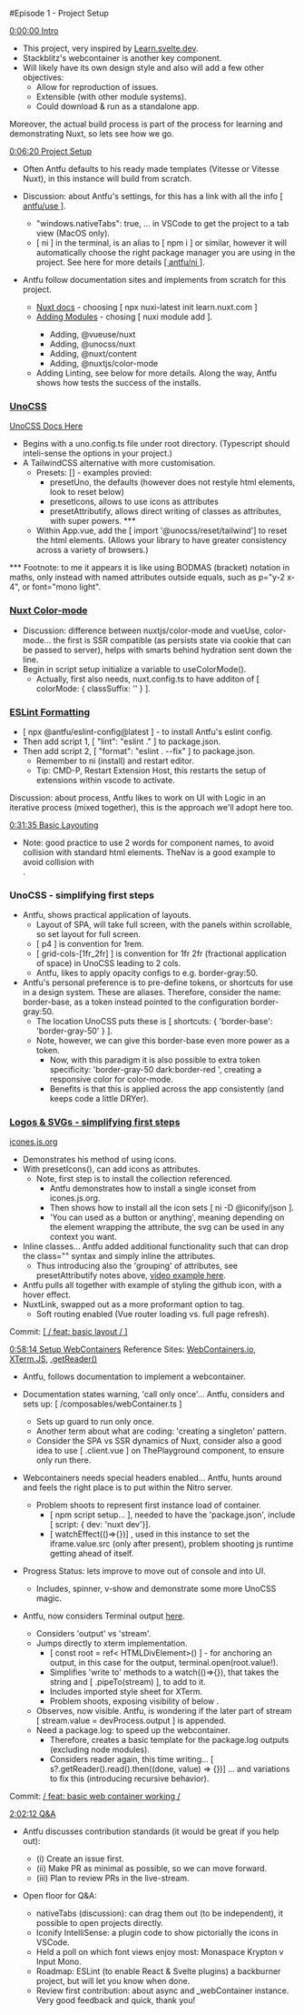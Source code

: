 #Episode 1 - Project Setup

[0:00:00 Intro](https://www.youtube.com/live/49WXr6kVBVI?si=feG_wYtmS9d7DKub)
- This project, very inspired by [Learn.svelte.dev](https://learn.svelte.dev).
- Stackblitz's webcontainer is another key component.
- Will likely have its own design style and also will add a few other objectives:
  - Allow for reproduction of issues.
  - Extensible (with other module systems).
  - Could download & run as a standalone app.

Moreover, the actual build process is part of the process for learning and demonstrating Nuxt, so lets see how we go.

[0:06:20 Project Setup](https://www.youtube.com/watch?v=49WXr6kVBVI&t=380s)
- Often Antfu defaults to his ready made templates (Vitesse or Vitesse Nuxt), in this instance will build from scratch.
- Discussion: about Antfu's settings, for this has a link with all the info [[ antfu/use ]](https://github.com/antfu/use).
  - "windows.nativeTabs": true, ... in VSCode to get the project to a tab view (MacOS only).
  - [ ni ] in the terminal, is an alias to [ npm i ] or similar, however it will automatically choose the right package manager you are using in the project. See here for more details [[ antfu/ni ]](https://github.com/antfu/ni).

- Antfu follow documentation sites and implements from scratch for this project.
  - [Nuxt docs](https://nuxt.com/docs/getting-started/installation#new-project) - choosing [ npx nuxi-latest init learn.nuxt.com ] 
  - [Adding Modules](https://nuxt.com/blog/v3-8#%EF%B8%8F-nitro-v27) - chosing [ nuxi module add <module-name> ].
    - Adding, @vueuse/nuxt
    - Adding, @unocss/nuxt
    - Adding, @nuxt/content
    - Adding, @nuxtjs/color-mode
  - Adding Linting, see below for more details.
Along the way, Antfu shows how tests the success of the installs.

### [UnoCSS](https://www.youtube.com/live/49WXr6kVBVI?si=DRTuSN2L_Ps10DU3&t=1022)
[UnoCSS Docs Here](https://unocss.dev/presets/uno)
- Begins with a uno.config.ts file under root directory.  (Typescript should inteli-sense the options in your project.)
- A TailwindCSS alternative with more customisation.
  - Presets: [] - examples provied:
    - presetUno, the defaults (however does not restyle html elements, look to reset below)
    - presetIcons, allows to use icons as attributes
    - presetAttributify, allows direct writing of classes as attributes, with super powers. ***
  - Within App.vue, add the [ import '@unocss/reset/tailwind'] to reset the html elements.  (Allows your library to have greater consistency across a variety of browsers.)

*** Footnote: to me it appears it is like using BODMAS (bracket) notation in maths, only instead with named attributes outside equals, such as p="y-2 x-4", or font="mono light".

### [Nuxt Color-mode](https://www.youtube.com/live/49WXr6kVBVI?si=dFctbP0EdW3_T415&t=1171)
- Discussion: difference between nuxtjs/color-mode and vueUse, color-mode... the first is SSR compatible (as persists state via cookie that can be passed to server), helps with smarts behind hydration sent down the line.
- Begin in script setup initialize a variable to useColorMode().
  - Actually, first also needs, nuxt.config.ts to have additon of [ colorMode: { classSuffix: '' } ].

### [ESLint Formatting](https://www.youtube.com/live/49WXr6kVBVI?si=nvIzUI1oTPAeaJt3&t=1579)
- [ npx @antfu/eslint-config@latest ] - to install Antfu's eslint config.
- Then add script 1, [ "lint": "eslint ." ] to package.json.
- Then add script 2, [ "format": "eslint . --fix" ] to package.json.
  - Remember to ni (install) and restart editor.
  - Tip: CMD-P, Restart Extension Host, this restarts the setup of extensions within vscode to activate.

Discussion: about process, Antfu likes to work on UI with Logic in an iterative process (mixed together), this is the approach we'll adopt here too.

[0:31:35 Basic Layouting](https://www.youtube.com/watch?v=49WXr6kVBVI&t=1895s)
- Note: good practice to use 2 words for component names, to avoid collision with standard html elements.  TheNav is a good example to avoid collision with <nav></nav>.

### UnoCSS - simplifying first steps
- Antfu, shows practical application of layouts.
  - Layout of SPA, will take full screen, with the panels within scrollable, so set layout for full screen.
  - [ p4 ] is convention for 1rem.
  - [ grid-cols-[1fr_2fr] ] is convention for 1fr 2fr (fractional application of space) in UnoCSS leading to 2 cols.
  - Antfu, likes to apply opacity configs to e.g. border-gray:50.
- Antfu's personal preference is to pre-define tokens, or shortcuts for use in a design system.  These are aliases.  Therefore, consider the name: border-base, as a token instead pointed to the configuration border-gray:50.
  - The location UnoCSS puts these is [ shortcuts: { 'border-base': 'border-gray-50' } ].
  - Note, however, we can give this border-base even more power as a token.
    - Now, with this paradigm it is also possible to extra token specificity: 'border-gray-50 dark:border-red ', creating a responsive color for color-mode.
    - Benefits is that this is applied across the app consistently (and keeps code a little DRYer).
  
### [Logos & SVGs - simplifying first steps](https://www.youtube.com/live/49WXr6kVBVI?si=G9sIj16mJaYG8FU_&t=2710)
[icones.js.org](https://icones.js.org/)
- Demonstrates his method of using icons.
- With presetIcons(), can add icons as attributes.
  - Note, first step is to install the collection referenced.
    - Antfu demonstrates how to install a single iconset from icones.js.org.
    - Then shows how to install all the icon sets [ ni -D @iconify/json ].
    - 'You can used as a button or anything', meaning depending on the element wrapping the attribute, the svg can be used in any context you want.
- Inline classes... Antfu added additional functionality such that can drop the class="" syntax and simply inline the attributes.
  - Thus introducing also the 'grouping' of attributes, see presetAttributify notes above, [video example here](https://www.youtube.com/live/49WXr6kVBVI?si=RbIVecKtN9qeJRbx&t=3084).
- Antfu pulls all together with example of styling the github icon, with a hover effect.
- NuxtLink, swapped out as a more proformant option to <a></a> tag.
  - Soft routing enabled (Vue router loading vs. full page refresh).

Commit: [[ / feat: basic layout / ]](https://github.com/nuxt/learn.nuxt.com/commit/95753c559964dea1f9f99a0ac0f118876918873b)

[0:58:14 Setup WebContainers](https://www.youtube.com/watch?v=49WXr6kVBVI&t=3494s)
Reference Sites: [WebContainers.io](https://webcontainers.io/), [XTerm.JS](https://xtermjs.org/), [.getReader()](https://developer.mozilla.org/en-US/docs/Web/API/ReadableStream/getReader)
- Antfu, follows documentation to implement a webcontainer.
- Documentation states warning, 'call only once'... Antfu, considers and sets up: [ /composables/webContainer.ts ]
  - Sets up guard to run only once.
  - Another term about what are coding: 'creating a singleton' pattern.
  - Consider the SPA vs SSR dynamics of Nuxt, consider also a good idea to use [ .client.vue ] on ThePlayground component, to ensure only run there.
- Webcontainers needs special headers enabled... Antfu, hunts around and feels the right place is to put within the Nitro server.
  - Problem shoots to represent first instance load of container.
    - [ npm script setup... ], needed to have the 'package.json', include [ script: { dev: 'nuxt dev'}].
    - [ watchEffect(()=>{})] , used in this instance to set the iframe.value.src (only after present), problem shooting js runtime getting ahead of itself.
- Progress Status: lets improve to move out of console and into UI.
  - Includes, spinner, v-show and demonstrate some more UnoCSS magic.

- Antfu, now considers Terminal output [here](https://www.youtube.com/live/49WXr6kVBVI?si=MBrzngNyMIkb-hEG&t=5075).
  - Considers 'output' vs 'stream'.
  - Jumps directly to xterm implementation.
    - [ const root = ref< HTMLDivElement>() ] - for anchoring an output, in this case for the output, terminal.open(root.value!).
    - Simplifies 'write to' methods to a watch(()=>{}), that takes the string and [ .pipeTo(stream) ], to add to it.
    - Includes imported style sheet for XTerm.
    - Problem shoots, exposing visibility of <TerminalOutput> below <ThePlayground>.
  - Observes, now visible.  Antfu, is wondering if the later part of stream [ stream.value = devProcess.output ] is appended.
  - Need a package.log: to speed up the webcontainer.
    - Therefore, creates a basic template for the package.log outputs (excluding node modules).
    - Considers reader again, this time writing... [ s?.getReader().read().then((done, value) => {})] ... and variations to fix this (introducing recursive behavior).

Commit: [/ feat: basic web container working /](https://github.com/nuxt/learn.nuxt.com/commit/868546a4e0610dff846233f936197bdfb8dc134b) 

[2:02:12 Q&A](https://www.youtube.com/watch?v=49WXr6kVBVI&t=7332s)
- Antfu discusses contribution standards (it would be great if you help out):
  - (i) Create an issue first.
  - (ii) Make PR as minimal as possible, so we can move forward.
  - (iii) Plan to review PRs in the live-stream.

- Open floor for Q&A:
  - nativeTabs (discussion): can drag them out (to be independent), it possible to open projects directly.
  - Iconify IntelliSense: a plugin code to show pictorially the icons in VSCode.
  - Held a poll on which font views enjoy most: Monaspace Krypton v Input Mono.
  - Roadmap: ESLint (to enable React & Svelte plugins) a backburner project, but will let you know when done.
  - Review first contribution: about async and _webContainer instance.  Very good feedback and quick, thank you!



